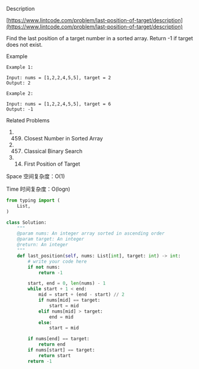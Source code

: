 Description

[https://www.lintcode.com/problem/last-position-of-target/description](https://www.lintcode.com/problem/last-position-of-target/description)


Find the last position of a target number in a sorted array. Return -1 if target does not exist.

Example
```
Example 1:

Input: nums = [1,2,2,4,5,5], target = 2
Output: 2

Example 2:

Input: nums = [1,2,2,4,5,5], target = 6
Output: -1
```

Related Problems
1. 459. Closest Number in Sorted Array
2. 457. Classical Binary Search
3. 14. First Position of Target

Space  空间复杂度：O(1)

Time 时间复杂度：O(logn)

```py
from typing import (
    List,
)

class Solution:
    """
    @param nums: An integer array sorted in ascending order
    @param target: An integer
    @return: An integer
    """
    def last_position(self, nums: List[int], target: int) -> int:
        # write your code here
        if not nums:
            return -1

        start, end = 0, len(nums) - 1
        while start + 1 < end:
            mid = start + (end - start) // 2
            if nums[mid] == target:
                start = mid
            elif nums[mid] > target:
                end = mid
            else:
                start = mid

        if nums[end] == target:
            return end
        if nums[start] == target:
            return start
        return -1                
```        